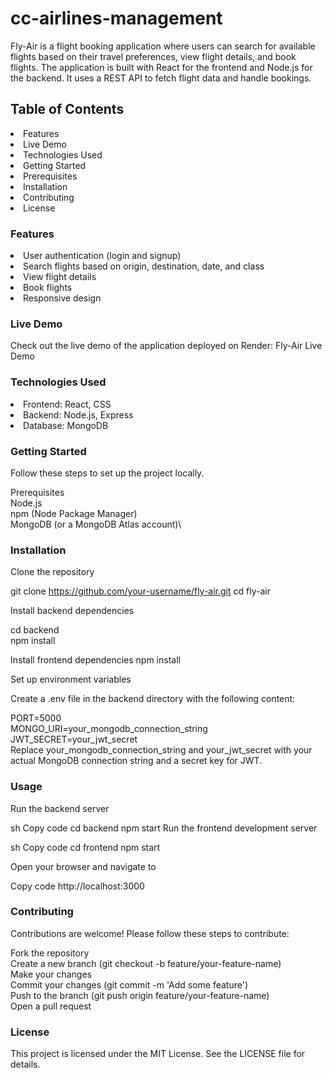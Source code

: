 # cc-airlines-management
 
Fly-Air is a flight booking application where users can search for available flights based on their travel preferences, view flight details, and book flights. The application is built with React for the frontend and Node.js for the backend. It uses a REST API to fetch flight data and handle bookings.

## Table of Contents
<li> Features </li>
<li> Live Demo </li>
<li> Technologies Used </li>
<li> Getting Started  </li>
<li> Prerequisites </li>
<li> Installation </li>
<li> Contributing  </li>
<li> License </li>

### Features
<li> User authentication (login and signup) </li>
<li> Search flights based on origin, destination, date, and class </li>
<li> View flight details </li>
<li> Book flights </li>
<li> Responsive design </li>

### Live Demo
Check out the live demo of the application deployed on Render: Fly-Air Live Demo

### Technologies Used
<li> Frontend: React, CSS </li>
<li>Backend: Node.js, Express </li>
<li>Database: MongoDB </li>

### Getting Started
Follow these steps to set up the project locally.

Prerequisites\
Node.js\
npm (Node Package Manager)\
MongoDB (or a MongoDB Atlas account)\

### Installation
Clone the repository

git clone https://github.com/your-username/fly-air.git
cd fly-air

Install backend dependencies

cd backend\
npm install

Install frontend dependencies
npm install

Set up environment variables

Create a .env file in the backend directory with the following content:

PORT=5000\
MONGO_URI=your_mongodb_connection_string\
JWT_SECRET=your_jwt_secret\
Replace your_mongodb_connection_string and your_jwt_secret with your actual MongoDB connection string and a secret key for JWT.

### Usage
Run the backend server

sh
Copy code
cd backend
npm start
Run the frontend development server

sh
Copy code
cd frontend
npm start

Open your browser and navigate to

Copy code
http://localhost:3000

### Contributing
Contributions are welcome! Please follow these steps to contribute:

Fork the repository\
Create a new branch (git checkout -b feature/your-feature-name)\
Make your changes\
Commit your changes (git commit -m 'Add some feature')\
Push to the branch (git push origin feature/your-feature-name)\
Open a pull request
### License
This project is licensed under the MIT License. See the LICENSE file for details.
